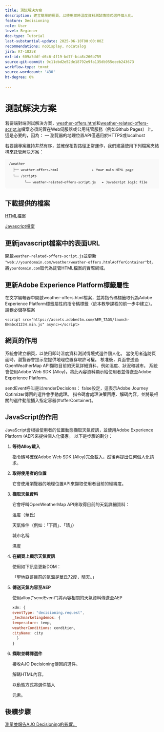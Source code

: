 ```yaml
---
title: 測試解決方案
description: 建立簡單的網頁，以使用即時溫度資料測試情境式選件個人化。
feature: Decisioning
role: User
level: Beginner
doc-type: Tutorial
last-substantial-update: 2025-06-10T00:00:00Z
recommendations: noDisplay, noCatalog
jira: KT-18258
exl-id: 609a5ddf-d6c6-4f19-bd7f-bca8c266b759
source-git-commit: 9c11ebd2e52de18792e9fa135db955eeeb243673
workflow-type: tm+mt
source-wordcount: '430'
ht-degree: 0%

---
```


# 測試解決方案

若要端對端測試解決方案，[weather-offers.html](assets/weather-offers.html)和[weather-related-offers-script.js](assets/weather-related-offers-script.js)檔案必須託管在Web伺服器或公用託管服務（例如Github Pages）上。 這是必要的，因為：
 — 瀏覽器的地理位置API僅適用於HTTPS或localhost

若要讓專案維持井然有序，並確保相對路徑正常運作，我們建議使用下列檔案夾結構來託管解決方案：

![資料夾結構](assets/folder-structure.png)

## 下載提供的檔案

[HTML檔案](assets/weather-offers.html)

[Javascript檔案](assets/weather-related-offers-script.js)


## 更新javascript檔案中的表面URL

開啟`weather-related-offers-script.js`並更新` "web://yourdomain.com/weather/weather-offers.html#offerContainer"`bt，將`yourdomain.com`取代為託管HTML檔案的實際網域。

## 更新Adobe Experience Platform標籤屬性

在文字編輯器中開啟weather-offers.html檔案，並將指令碼標籤取代為Adobe Experience Platform標籤屬性的指令碼標籤（於本教學課程的前一步中建立）。 請務必儲存檔案

```
<script src="https://assets.adobedtm.com/AEM_TAGS/launch-ENabcd1234.min.js" async></script>
```



## 網頁的作用

系統會建立網頁，以使用即時溫度資料測試情境式選件個人化。 當使用者造訪頁面時，瀏覽器會提示您提供地理位置存取許可權。 核准後，頁面會透過OpenWeatherMap API擷取目前的天氣詳細資料，例如溫度、狀況和城市。 系統會使用Adobe Web SDK (Alloy)，將此內容資料顯示給使用者並傳送至Adobe Experience Platform。

sendEvent呼叫是以renderDecisions： false設定，這表示Adobe Journey Optimizer傳回的選件會手動處理。 指令碼會處理決策回應、解碼內容，並將最相關的選件動態插入指定容器(#offerContainer)。

## JavaScript的作用

JavaScript會根據使用者的位置動態擷取天氣資訊，並使用Adobe Experience Platform (AEP)來提供個人化優惠。 以下是步驟的劃分：

1. **等待Alloy載入**

   指令碼可確保Adobe Web SDK (Alloy)完全載入，然後再提出任何個人化請求。

2. **取得使用者的位置**

   它會使用瀏覽器的地理位置API來擷取使用者目前的經緯度。

3. **擷取天氣資料**

   它會呼叫OpenWeatherMap API來取得目前的天氣詳細資料：

   溫度（華氏）

   天氣條件（例如：「下雨」、「晴」）

   城市名稱

   濕度

4. **在網頁上顯示天氣資訊**

   使用如下訊息更新DOM：

   「聖地亞哥目前的氣溫是華氏72度，晴天。」

5. **傳送天氣內容至AEP**

   使用alloy(&quot;sendEvent&quot;)將內容相關的天氣資料傳送至AEP

   ```javascript
   xdm: {
   eventType: "decisioning.request",
   _techmarketingdemos: {
   temperature: temp,
   weatherConditions: condition,
   cityName: city
     }
   }
   ```

6. **擷取並轉譯選件**

   接收AJO Decisioning傳回的選件。

   解碼HTML內容。

   以動態方式將選件插入 <div id="offerContainer"> 元素。

## 後續步驟

[測量並報告AJO Decisioning的影響。](https://experienceleague.adobe.com/en/docs/journey-optimizer-learn/reporting-on-ajo-od/introduction)

